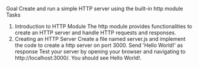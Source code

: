 Goal
Create and run a simple HTTP server using the built-in http module
Tasks
1. Introduction to HTTP Module
The http module provides functionalities to create an HTTP server and handle HTTP requests and responses.
2. Creating an HTTP Server
Create a file named server.js and implement the code to create a http server on port 3000. Send 'Hello World!' as response
Test your server by opening your browser and navigating to http://localhost:3000/. You should see Hello World!.